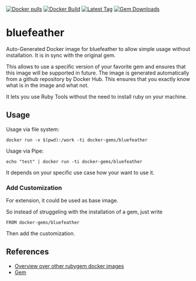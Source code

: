 [![Docker pulls](https://img.shields.io/docker/pulls/rubygem/bluefeather.svg)](https://hub.docker.com/r/rubygem/bluefeather/)
[![Docker Build](https://img.shields.io/docker/automated/rubygem/bluefeather.svg)](https://hub.docker.com/r/rubygem/bluefeather/)
[![Latest Tag](https://img.shields.io/github/tag/docker-rubygem/bluefeather.svg)](https://hub.docker.com/r/rubygem/bluefeather/)
[![Gem Downloads](https://img.shields.io/gem/dt/bluefeather.svg)](https://rubygems.org/gems/bluefeather/)
# bluefeather

Auto-Generated Docker image for bluefeather to allow simple usage without installation.
It is in sync with the original gem.

This allows to use a specific version of your favorite gem and ensures that this image will be supported in future.
The image is generated automatically from a github repository by Docker Hub.
This ensures that you exactly know what is in the image and what not.

It lets you use Ruby Tools without the need to install ruby on your machine.

## Usage

Usage via file system:

`docker run -v $(pwd):/work -ti docker-gems/bluefeather`

Usage via Pipe:

`echo "test" | docker run -ti docker-gems/bluefeather`

It depends on your specific use case how your want to use it.

### Add Customization

For extension, it could be used as base image.

So instead of struggeling with the installation of a gem, just write

`FROM docker-gems/bluefeather`

Then add the customization.

## References

 - [Overview over other rubygem docker images](https://github.com/thinkbot/docker-rubygem)
 - [Gem](https://rubygems.org/gems/bluefeather/)
